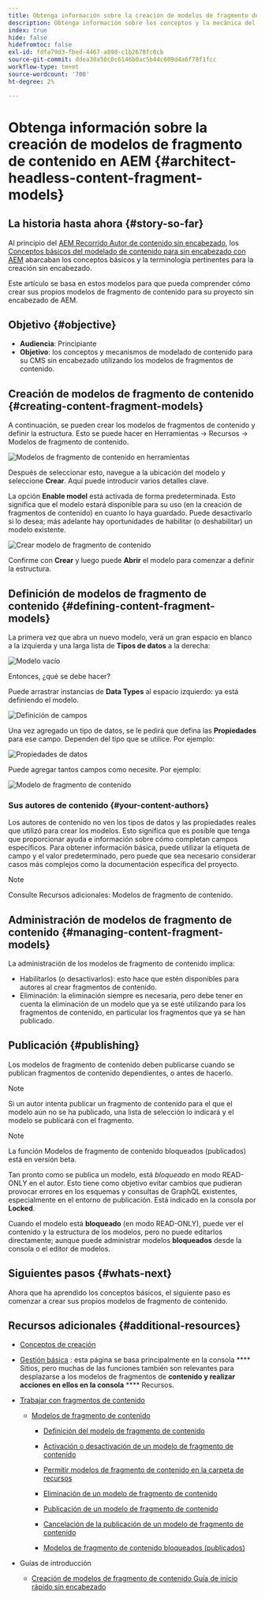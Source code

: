 ```yaml
---
title: Obtenga información sobre la creación de modelos de fragmento de contenido en AEM
description: Obtenga información sobre los conceptos y la mecánica del contenido de modelado para su CMS sin encabezado mediante modelos de fragmentos de contenido.
index: true
hide: false
hidefromtoc: false
exl-id: fdfa79d3-fbed-4467-a898-c1b2678fc0cb
source-git-commit: ddea30a50c0c6146b0ac5b44c609d4a6f78f1fcc
workflow-type: tm+mt
source-wordcount: '700'
ht-degree: 2%

---
```


# Obtenga información sobre la creación de modelos de fragmento de contenido en AEM {#architect-headless-content-fragment-models}

## La historia hasta ahora {#story-so-far}

Al principio del [AEM Recorrido Autor de contenido sin encabezado](overview.md), los [Conceptos básicos del modelado de contenido para sin encabezado con AEM](basics.md) abarcaban los conceptos básicos y la terminología pertinentes para la creación sin encabezado.

Este artículo se basa en estos modelos para que pueda comprender cómo crear sus propios modelos de fragmento de contenido para su proyecto sin encabezado de AEM.

## Objetivo {#objective}

* **Audiencia**: Principiante
* **Objetivo**: los conceptos y mecanismos de modelado de contenido para su CMS sin encabezado utilizando los modelos de fragmentos de contenido.

<!-- which persona does this? -->
<!-- and who allows the configuration on the folders? -->

<!--
## Enabling Content Fragment Models {#enabling-content-fragment-models}

At the very start you need to enable Content Fragment Models for your site, this is done in the Configuration Browser; under Tools -> General -> Configuration Browser. You can either select to configure the global entry, or create a new configuration. For example:

![Define configuration](/help/assets/content-fragments/assets/cfm-conf-01.png)

>[!NOTE]
>
>See Additional Resources - Content Fragments in the Configuration Browser
-->

## Creación de modelos de fragmento de contenido {#creating-content-fragment-models}

A continuación, se pueden crear los modelos de fragmentos de contenido y definir la estructura. Esto se puede hacer en Herramientas -> Recursos -> Modelos de fragmento de contenido.

![Modelos de fragmento de contenido en herramientas](assets/cfm-tools.png)

Después de seleccionar esto, navegue a la ubicación del modelo y seleccione **Crear**. Aquí puede introducir varios detalles clave.

La opción **Enable model** está activada de forma predeterminada. Esto significa que el modelo estará disponible para su uso (en la creación de fragmentos de contenido) en cuanto lo haya guardado. Puede desactivarlo si lo desea; más adelante hay oportunidades de habilitar (o deshabilitar) un modelo existente.

![Crear modelo de fragmento de contenido](/help/assets/content-fragments/assets/cfm-models-02.png)

Confirme con **Crear** y luego puede **Abrir** el modelo para comenzar a definir la estructura.

## Definición de modelos de fragmento de contenido {#defining-content-fragment-models}

La primera vez que abra un nuevo modelo, verá un gran espacio en blanco a la izquierda y una larga lista de **Tipos de datos** a la derecha:

![Modelo vacío](/help/assets/content-fragments/assets/cfm-models-03.png)

Entonces, ¿qué se debe hacer?

Puede arrastrar instancias de **Data Types** al espacio izquierdo: ya está definiendo el modelo.

![Definición de campos](/help/assets/content-fragments/assets/cfm-models-04.png)

Una vez agregado un tipo de datos, se le pedirá que defina las **Propiedades** para ese campo. Dependen del tipo que se utilice. Por ejemplo:

![Propiedades de datos](/help/assets/content-fragments/assets/cfm-models-05.png)

Puede agregar tantos campos como necesite. Por ejemplo:

![Modelo de fragmento de contenido](/help/assets/content-fragments/assets/cfm-models-07.png)

### Sus autores de contenido {#your-content-authors}

Los autores de contenido no ven los tipos de datos y las propiedades reales que utilizó para crear los modelos. Esto significa que es posible que tenga que proporcionar ayuda e información sobre cómo completan campos específicos. Para obtener información básica, puede utilizar la etiqueta de campo y el valor predeterminado, pero puede que sea necesario considerar casos más complejos como la documentación específica del proyecto.

>[!NOTE]
>
>Consulte Recursos adicionales: Modelos de fragmento de contenido.

## Administración de modelos de fragmento de contenido {#managing-content-fragment-models}

<!-- needs more details -->

La administración de los modelos de fragmento de contenido implica:

* Habilitarlos (o desactivarlos): esto hace que estén disponibles para autores al crear fragmentos de contenido.
* Eliminación: la eliminación siempre es necesaria, pero debe tener en cuenta la eliminación de un modelo que ya se esté utilizando para los fragmentos de contenido, en particular los fragmentos que ya se han publicado.

## Publicación {#publishing}

<!-- needs more details -->

Los modelos de fragmento de contenido deben publicarse cuando se publican fragmentos de contenido dependientes, o antes de hacerlo.

>[!NOTE]
>
>Si un autor intenta publicar un fragmento de contenido para el que el modelo aún no se ha publicado, una lista de selección lo indicará y el modelo se publicará con el fragmento.

>[!NOTE]
>
>La función Modelos de fragmento de contenido bloqueados (publicados) está en versión beta.

Tan pronto como se publica un modelo, está *bloqueado* en modo READ-ONLY en el autor. Esto tiene como objetivo evitar cambios que pudieran provocar errores en los esquemas y consultas de GraphQL existentes, especialmente en el entorno de publicación. Está indicado en la consola por **Locked**.

Cuando el modelo está **bloqueado** (en modo READ-ONLY), puede ver el contenido y la estructura de los modelos, pero no puede editarlos directamente; aunque puede administrar modelos **bloqueados** desde la consola o el editor de modelos.

## Siguientes pasos {#whats-next}

Ahora que ha aprendido los conceptos básicos, el siguiente paso es comenzar a crear sus propios modelos de fragmento de contenido.

## Recursos adicionales {#additional-resources}

* [Conceptos de creación](/help/sites-cloud/authoring/getting-started/concepts.md)

* [Gestión básica](/help/sites-cloud/authoring/getting-started/basic-handling.md) : esta página se basa principalmente en la consola  **** Sitios, pero muchas de las funciones también son relevantes para desplazarse a los modelos de fragmentos de  **contenido y realizar acciones en ellos en la consola**   **** Recursos.

* [Trabajar con fragmentos de contenido](/help/assets/content-fragments/content-fragments.md)

   * [Modelos de fragmento de contenido](/help/assets/content-fragments/content-fragments-models.md)

      * [Definición del modelo de fragmento de contenido](/help/assets/content-fragments/content-fragments-models.md#defining-your-content-fragment-model)

      * [Activación o desactivación de un modelo de fragmento de contenido](/help/assets/content-fragments/content-fragments-models.md#enabling-disabling-a-content-fragment-model)

      * [Permitir modelos de fragmento de contenido en la carpeta de recursos](/help/assets/content-fragments/content-fragments-models.md#allowing-content-fragment-models-assets-folder)

      * [Eliminación de un modelo de fragmento de contenido](/help/assets/content-fragments/content-fragments-models.md#deleting-a-content-fragment-model)

      * [Publicación de un modelo de fragmento de contenido](/help/assets/content-fragments/content-fragments-models.md#publishing-a-content-fragment-model)

      * [Cancelación de la publicación de un modelo de fragmento de contenido](/help/assets/content-fragments/content-fragments-models.md#unpublishing-a-content-fragment-model)

      * [Modelos de fragmento de contenido bloqueados (publicados)](/help/assets/content-fragments/content-fragments-models.md#locked-published-content-fragment-models)

* Guías de introducción

   * [Creación de modelos de fragmento de contenido Guía de inicio rápido sin encabezado](/help/implementing/developing/headless/getting-started/create-content-model.md)
